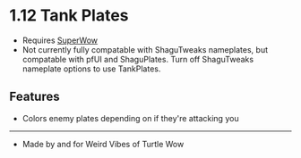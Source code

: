 # 1.12 Tank Plates

* Requires [SuperWow](https://github.com/balakethelock/SuperWoW/)
* Not currently fully compatable with ShaguTweaks nameplates, but compatable with pfUI and ShaguPlates. Turn off ShaguTweaks nameplate options to use TankPlates.  

## Features

* Colors enemy plates depending on if they're attacking you

___
* Made by and for Weird Vibes of Turtle Wow  